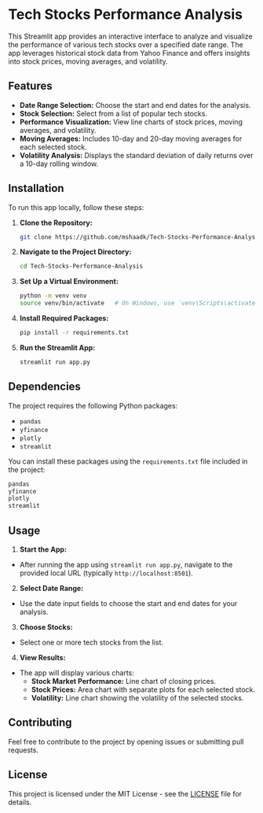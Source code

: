 # Tech Stocks Performance Analysis

This Streamlit app provides an interactive interface to analyze and visualize the performance of various tech stocks over a specified date range. The app leverages historical stock data from Yahoo Finance and offers insights into stock prices, moving averages, and volatility.

## Features

- **Date Range Selection:** Choose the start and end dates for the analysis.
- **Stock Selection:** Select from a list of popular tech stocks.
- **Performance Visualization:** View line charts of stock prices, moving averages, and volatility.
- **Moving Averages:** Includes 10-day and 20-day moving averages for each selected stock.
- **Volatility Analysis:** Displays the standard deviation of daily returns over a 10-day rolling window.

## Installation

To run this app locally, follow these steps:

1. **Clone the Repository:**

   ```bash
   git clone https://github.com/mshaadk/Tech-Stocks-Performance-Analysis.git
   ```

2. **Navigate to the Project Directory:**

   ```bash
   cd Tech-Stocks-Performance-Analysis
   ```

3. **Set Up a Virtual Environment:**

   ```bash
   python -m venv venv
   source venv/bin/activate   # On Windows, use `venv\Scripts\activate`
   ```

4. **Install Required Packages:**

   ```bash
   pip install -r requirements.txt
   ```

5. **Run the Streamlit App:**

   ```bash
   streamlit run app.py
   ```

## Dependencies
The project requires the following Python packages:

- `pandas`
- `yfinance`
- `plotly`
- `streamlit`
  
You can install these packages using the `requirements.txt` file included in the project:

```txt
pandas
yfinance
plotly
streamlit
```

## Usage
1. **Start the App:**

  - After running the app using `streamlit run app.py`, navigate to the provided local URL (typically `http://localhost:8501`).

2. **Select Date Range:**

  - Use the date input fields to choose the start and end dates for your analysis.
    
3. **Choose Stocks:**

  - Select one or more tech stocks from the list.

4. **View Results:**

- The app will display various charts:
  - **Stock Market Performance:** Line chart of closing prices.
  - **Stock Prices:** Area chart with separate plots for each selected stock.
  - **Volatility:** Line chart showing the volatility of the selected stocks.
    
## Contributing
Feel free to contribute to the project by opening issues or submitting pull requests.

## License
This project is licensed under the MIT License - see the [LICENSE](LICENSE.txt) file for details.
